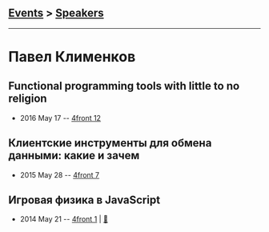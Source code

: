 ## [Events](../README.md) > [Speakers](../speakers.md)
---

# Павел Клименков

## Functional programming tools with little to no religion
- 2016 May 17 -- [4front 12](https://www.youtube.com/watch?v=PWlKPuZI994)    
## Клиентские инструменты для обмена данными: какие и зачем
- 2015 May 28 -- [4front 7](https://www.youtube.com/watch?v=aHOmveD2Uso)    
## Игровая физика в JavaScript
- 2014 May 21 -- [4front 1](https://www.youtube.com/watch?v=RWBdOCHX_vA)  | [:notebook:](https://www.slideshare.net/pashaklimenkov/game-physics-34408179?qid=576d8114-e118-4e0b-87b3-6a9440b192a8&v=qf1&b&from_search=1)  
